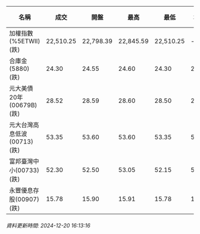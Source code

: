| 名稱 | 成交 | 開盤 | 最高 | 最低 | 均價 | 成交金額(億) | 昨收 | 漲跌幅 | 漲跌 | 總量 | 昨量 | 振幅 |
| -------- | -------- | -------- | -------- |-------- | -------- | -------- |-------- |-------- |-------- | -------- | -------- |-------- |
|加權指數(%5ETWII) (跌)|22,510.25|22,798.39|22,845.59|22,510.25|-|4,684.64|22,932.25|1.84%|422.00|8,429,791|0|1.46%|
|合庫金(5880) (跌)|24.30|24.55|24.60|24.30|24.34|18.43|24.70|1.62%|0.40|75,704|22,237|1.21%|
|元大美債20年(00679B) (跌)|28.52|28.59|28.60|28.50|28.53|16.92|28.72|0.70%|0.20|59,310|101,682|0.35%|
|元大台灣高息低波(00713) (跌)|53.35|53.60|53.60|53.35|53.45|8.54|53.70|0.65%|0.35|15,972|14,009|0.47%|
|富邦臺灣中小(00733) (跌)|52.30|52.50|53.05|52.15|52.63|0.419|52.50|0.38%|0.20|796|921|1.71%|
|永豐優息存股(00907) (跌)|15.78|15.90|15.91|15.78|15.81|1.11|15.90|0.75%|0.12|7,027|4,842|0.82%|
###### 資料更新時間: 2024-12-20 16:13:16